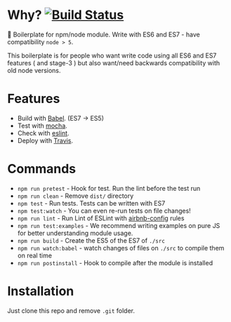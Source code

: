 # Why? [![Build Status](https://travis-ci.org/davidlondono/babel-boilerplate-module.svg?branch=master)](https://travis-ci.org/davidlondono/babel-boilerplate-module)
:page_with_curl: Boilerplate for npm/node module. Write with ES6 and ES7 - have compatibility `node > 5`.

This boilerplate is for people who want write code using all ES6 and ES7 features ( and stage-3 ) but also want/need backwards compatibility with old node versions. 

# Features
* Build with [Babel](https://babeljs.io). (ES7 -> ES5)
* Test with [mocha](https://mochajs.org).
* Check with [eslint](eslint.org).
* Deploy with [Travis](travis-ci.org).

# Commands
- `npm run pretest` - Hook for test. Run the lint before the test run 
- `npm run clean` - Remove `dist/` directory
- `npm test` - Run tests. Tests can be written with ES7
- `npm test:watch` - You can even re-run tests on file changes!
- `npm run lint` - Run Lint of ESLint with [airbnb-config](https://github.com/airbnb/javascript/tree/master/packages/eslint-config-airbnb) rules
- `npm run test:examples` - We recommend writing examples on pure JS for better understanding module usage.
- `npm run build` - Create the ES5 of the ES7 of `./src`
- `npm run watch:babel` - watch changes of files on `./src` to compile them on real time
- `npm run postinstall` - Hook to compile after the module is installed

# Installation
Just clone this repo and remove `.git` folder.
